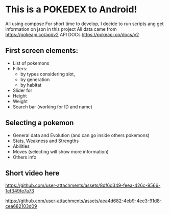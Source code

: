 # This is a POKEDEX to Android!
All using compose
For short time to develop, I decide to run scripts ang get information on json in this project
All data came from https://pokeapi.co/api/v2
API DOCs
https://pokeapi.co/docs/v2

## First screen elements:

- List of pokemons
- Filters:
  -  by types considering slot,
  -  by generation
  -  by habitat
-  Slider for
  - Height
  - Weight
- Search bar (working for ID and name)

## Selecting a pokemon
- General data and Evolution (and can go inside others pokemons)
- Stats, Weakness and Strengths
- Abilities
- Moves (selecting will show more information)
- Others info

## Short video here

https://github.com/user-attachments/assets/8df6d349-feea-426c-9566-1ef349fe7a73



https://github.com/user-attachments/assets/aea4d682-4eb9-4ee3-91d8-cea682103d09

